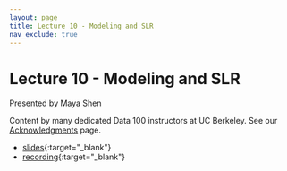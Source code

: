 ```yaml
---
layout: page
title: Lecture 10 - Modeling and SLR
nav_exclude: true
---
```


# Lecture 10 - Modeling and SLR

Presented by Maya Shen

Content by many dedicated Data 100 instructors at UC Berkeley. See our [Acknowledgments](../../acks) page.

- [slides](https://docs.google.com/presentation/d/1U-FX2GRmZI0OKmpwqbX6J-oxHk1bypy4UhZR6Z9rf7Y/edit?usp=sharing){:target="_blank"}
- [recording](https://bcourses.berkeley.edu/courses/1535115/external_tools/90481){:target="_blank"}
